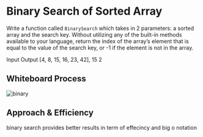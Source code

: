 # Binary Search of Sorted Array
<!-- Description of the challenge -->
Write a function called `BinarySearch` which takes in 2 parameters: a sorted array and the search key. Without utilizing any of the built-in methods available to your language, return the index of the array’s element that is equal to the value of the search key, or -1 if the element is not in the array.

Input	                             Output
[4, 8, 15, 16, 23, 42], 15          	2
## Whiteboard Process
<!-- Embedded whiteboard image -->
![binary](/assets/binary.png)
## Approach & Efficiency
<!-- What approach did you take? Discuss Why. What is the Big O space/time for this approach? -->

binary search provides better results in term of effecincy and big o notation 